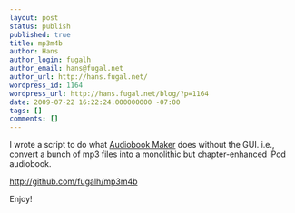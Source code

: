 ```yaml
---
layout: post
status: publish
published: true
title: mp3m4b
author: Hans
author_login: fugalh
author_email: hans@fugal.net
author_url: http://hans.fugal.net/
wordpress_id: 1164
wordpress_url: http://hans.fugal.net/blog/?p=1164
date: 2009-07-22 16:22:24.000000000 -07:00
tags: []
comments: []
---
```

I wrote a script to do what <a href="http://audiobookmaker.sourceforge.net/">Audiobook Maker</a> does without the GUI. i.e., convert a bunch of mp3 files into a monolithic but chapter-enhanced iPod audiobook.

<a href="http://github.org/fugalh/mp3m4b">http://github.com/fugalh/mp3m4b</a>

Enjoy!
